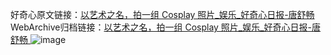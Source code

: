 好奇心原文链接：[以艺术之名，拍一组 Cosplay 照片_娱乐_好奇心日报-唐舒畅 ](https://www.qdaily.com/articles/11058.html)
WebArchive归档链接：[以艺术之名，拍一组 Cosplay 照片_娱乐_好奇心日报-唐舒畅 ](http://web.archive.org/web/20190623163634/https://www.qdaily.com/articles/11058.html)
![image](http://ww3.sinaimg.cn/large/007d5XDply1g3wcmi3i25j30u04nxhdt)